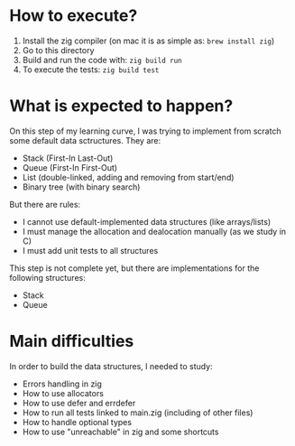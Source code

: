 # How to execute?

1. Install the zig compiler (on mac it is as simple as: `brew install zig`)
2. Go to this directory
3. Build and run the code with: `zig build run`
4. To execute the tests: `zig build test`

# What is expected to happen?

On this step of my learning curve, I was trying to implement from scratch some
default data sctructures. They are:
- Stack (First-In Last-Out)
- Queue (First-In First-Out)
- List (double-linked, adding and removing from start/end)
- Binary tree (with binary search)

But there are rules:
- I cannot use default-implemented data structures (like arrays/lists)
- I must manage the allocation and dealocation manually (as we study in C)
- I must add unit tests to all structures

This step is not complete yet, but there are implementations for the following structures:
- Stack
- Queue

# Main difficulties

In order to build the data structures, I needed to study:
- Errors handling in zig
- How to use allocators
- How to use defer and errdefer
- How to run all tests linked to main.zig (including of other files)
- How to handle optional types
- How to use "unreachable" in zig and some shortcuts
